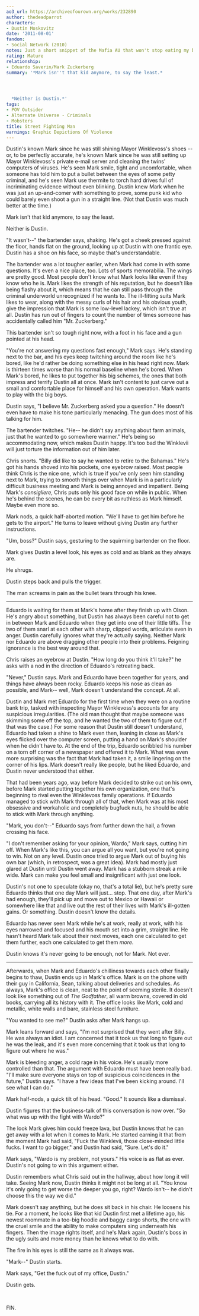 ```yaml
---
ao3_url: https://archiveofourown.org/works/232890
author: thedeadparrot
characters:
- Dustin Moskovitz
date: '2011-08-01'
fandom:
- Social Network (2010)
notes: Just a short snippet of the Mafia AU that won't stop eating my brain.
rating: Mature
relationship:
- Eduardo Saverin/Mark Zuckerberg
summary: '*Mark isn''t that kid anymore, to say the least.*




  *Neither is Dustin.*'
tags:
- POV Outsider
- Alternate Universe - Criminals
- Mobsters
title: Street Fighting Man
warnings: Graphic Depictions Of Violence
---
```


Dustin's known Mark since he was still shining Mayor Winklevoss's shoes -- or, to be perfectly accurate, he's known Mark since he was still setting up Mayor Winklevoss's private e-mail server and cleaning the twins' computers of viruses. He's seen Mark smile, tight and uncomfortable, when someone has told him to put a bullet between the eyes of some petty criminal, and he's seen Mark use thermite to torch hard drives full of incriminating evidence without even blinking. Dustin knew Mark when he was just an up-and-comer with something to prove, some punk kid who could barely even shoot a gun in a straight line. (Not that Dustin was much better at the time.)

Mark isn't that kid anymore, to say the least.

Neither is Dustin.

"It wasn't--" the bartender says, shaking. He's got a cheek pressed against the floor, hands flat on the ground, looking up at Dustin with one frantic eye. Dustin has a shoe on his face, so maybe that's understandable.

The bartender was a lot tougher earlier, when Mark had come in with some questions. It's even a nice place, too. Lots of sports memorabilia. The wings are pretty good. Most people don't know what Mark looks like even if they know who he is. Mark likes the strength of his reputation, but he doesn't like being flashy about it, which means that he can still pass through the criminal underworld unrecognized if he wants to. The ill-fitting suits Mark likes to wear, along with the messy curls of his hair and his obvious youth, give the impression that Mark is some low-level lackey, which isn't true at all. Dustin has run out of fingers to count the number of times someone has accidentally called him "Mr. Zuckerberg."

This bartender isn't so tough right now, with a foot in his face and a gun pointed at his head.

"You're not answering my questions fast enough," Mark says. He's standing next to the bar, and his eyes keep twitching around the room like he's bored, like he'd rather be doing something else in his head right now. Mark is thirteen times worse than his normal baseline when he's bored. When Mark's bored, he likes to put together his big schemes, the ones that both impress and terrify Dustin all at once. Mark isn't content to just carve out a small and comfortable place for himself and his own operation. Mark wants to play with the big boys.

Dustin says, "I believe Mr. Zuckerberg asked you a question." He doesn't even have to make his tone particularly menacing. The gun does most of his talking for him.

The bartender twitches. "He-- he didn't say anything about farm animals, just that he wanted to go somewhere warmer." He's being so accommodating now, which makes Dustin happy. It's too bad the Winklevii will just torture the information out of him later.

Chris snorts. "Billy did like to say he wanted to retire to the Bahamas." He's got his hands shoved into his pockets, one eyebrow raised. Most people think Chris is the nice one, which is true if you've only seen him standing next to Mark, trying to smooth things over when Mark is in a particularly difficult business meeting and Mark is being annoyed and impatient. Being Mark's *consigliere*, Chris puts only his good face on while in public. When he's behind the scenes, he can be every bit as ruthless as Mark himself. Maybe even more so.

Mark nods, a quick half-aborted motion. "We'll have to get him before he gets to the airport." He turns to leave without giving Dustin any further instructions.

"Um, boss?" Dustin says, gesturing to the squirming bartender on the floor.

Mark gives Dustin a level look, his eyes as cold and as blank as they always are.

He shrugs.

Dustin steps back and pulls the trigger.

The man screams in pain as the bullet tears through his knee.

---

Eduardo is waiting for them at Mark's home after they finish up with Olson. He's angry about something, but Dustin has always been careful not to get in between Mark and Eduardo when they get into one of their little tiffs. The two of them snarl at each other with sharp, clipped words, articulate even in anger. Dustin carefully ignores what they're actually saying. Neither Mark nor Eduardo are above dragging other people into their problems. Feigning ignorance is the best way around that.

Chris raises an eyebrow at Dustin. "How long do you think it'll take?" he asks with a nod in the direction of Eduardo's retreating back.

"Never," Dustin says. Mark and Eduardo have been together for years, and things have always been rocky. Eduardo keeps his nose as clean as possible, and Mark-- well, Mark doesn't understand the concept. At all.

Dustin and Mark met Eduardo for the first time when they were on a routine bank trip, tasked with inspecting Mayor Winklevoss's accounts for any suspicious irregularities. (The old man thought that maybe someone was skimming some off the top, and he wanted the two of them to figure out if that was the case.) For some reason that Dustin still doesn't understand, Eduardo had taken a shine to Mark even then, leaning in close as Mark's eyes flicked over the computer screen, putting a hand on Mark's shoulder when he didn't have to. At the end of the trip, Eduardo scribbled his number on a torn off corner of a newspaper and offered it to Mark. What was even more surprising was the fact that Mark had taken it, a smile lingering on the corner of his lips. Mark doesn't really like people, but he liked Eduardo, and Dustin never understood that either.

That had been years ago, way before Mark decided to strike out on his own, before Mark started putting together his own organization, one that's beginning to rival even the Winklevoss family operations. If Eduardo managed to stick with Mark through all of that, when Mark was at his most obsessive and workaholic and completely bugfuck nuts, he should be able to stick with Mark through anything.

"Mark, you don't--" Eduardo says from further down the hall, a frown crossing his face.

"I don't remember asking for your opinion, Wardo," Mark says, cutting him off. When Mark's like this, you can argue all you want, but you're not going to win. Not on any level. Dustin once tried to argue Mark out of buying his own bar (which, in retrospect, was a great idea). Mark had mostly just glared at Dustin until Dustin went away. Mark has a stubborn streak a mile wide. Mark can make you feel small and insignificant with just one look.

Dustin's not one to speculate (okay no, that's a total lie), but he's pretty sure Eduardo thinks that one day Mark will just... stop. That one day, after Mark's had enough, they'll pick up and move out to Mexico or Hawaii or somewhere like that and live out the rest of their lives with Mark's ill-gotten gains. Or something. Dustin doesn't know the details.

Eduardo has never seen Mark while he's at work, really at work, with his eyes narrowed and focused and his mouth set into a grim, straight line. He hasn't heard Mark talk about their next moves, each one calculated to get them further, each one calculated to get them *more*.

Dustin knows it's never going to be enough, not for Mark. Not ever.

---

Afterwards, when Mark and Eduardo's chilliness towards each other finally begins to thaw, Dustin ends up in Mark's office. Mark is on the phone with their guy in California, Sean, talking about deliveries and schedules. As always, Mark's office is clean, neat to the point of seeming sterile. It doesn't look like something out of *The Godfather*, all warm browns, covered in old books, carrying all its history with it. The office looks like Mark, cold and metallic, white walls and bare, stainless steel furniture.

"You wanted to see me?" Dustin asks after Mark hangs up.

Mark leans forward and says, "I'm not surprised that they went after Billy. He was always an idiot. I am concerned that it took us that long to figure out he was the leak, and it's even more concerning that it took us that long to figure out where he was."

Mark is bleeding anger, a cold rage in his voice. He's usually more controlled than that. The argument with Eduardo must have been really bad. "I'll make sure everyone stays on top of suspicious coincidences in the future," Dustin says. "I have a few ideas that I've been kicking around. I'll see what I can do."

Mark half-nods, a quick tilt of his head. "Good." It sounds like a dismissal.

Dustin figures that the business-talk of this conversation is now over. "So what was up with the fight with Wardo?"

The look Mark gives him could freeze lava, but Dustin knows that he can get away with a lot when it comes to Mark. He started earning it that from the moment Mark had said, "Fuck the Winklevii, those close-minded little fucks. I want to go bigger," and Dustin had said, "Sure. Let's do it."

Mark says, "Wardo is my problem, not yours." His voice is as flat as ever. Dustin's not going to win this argument either.

Dustin remembers what Chris said out in the hallway, about how long it will take. Seeing Mark now, Dustin thinks it might not be long at all. "You know it's only going to get worse the deeper you go, right? Wardo isn't-- he didn't choose this the way we did."

Mark doesn't say anything, but he does sit back in his chair. He loosens his tie. For a moment, he looks like that kid Dustin first met a lifetime ago, his newest roommate in a too-big hoodie and baggy cargo shorts, the one with the cruel smile and the ability to make computers sing underneath his fingers. Then the image rights itself, and he's Mark again, Dustin's boss in the ugly suits and more money than he knows what to do with.

The fire in his eyes is still the same as it always was.

"Mark--" Dustin starts.

Mark says, "Get the fuck out of my office, Dustin."

Dustin gets.

 

FIN.
